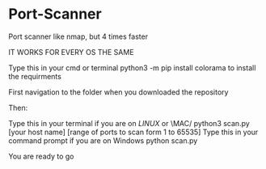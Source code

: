 # Port-Scanner
Port scanner like nmap, but 4 times faster

IT WORKS FOR EVERY OS THE SAME

Type this in your cmd or terminal python3 -m pip install colorama to install the requirments

First navigation to the folder when you downloaded the repository

Then:

Type this in your terminal if you are on $LINUX$ or \MAC/ python3 scan.py [your host name] [range of ports to scan form 1 to 65535]
Type this in your command prompt if you are on Windows python scan.py

You are ready to go
